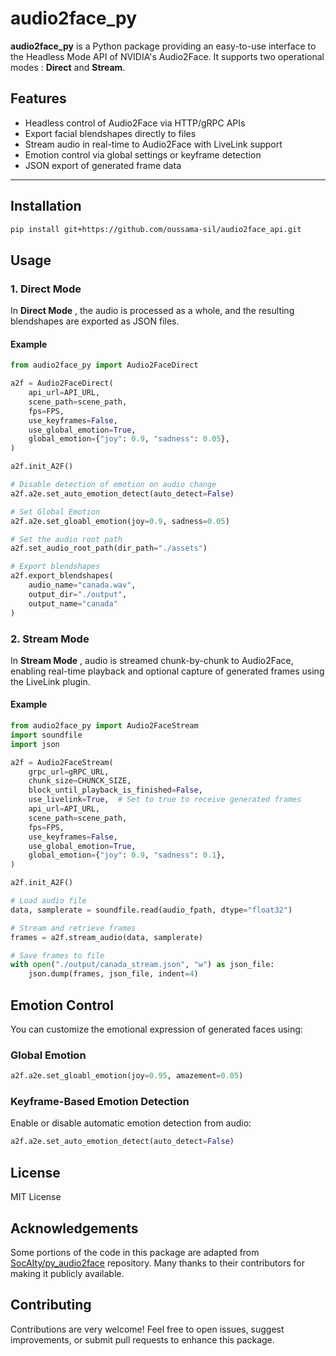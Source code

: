 # audio2face_py

**audio2face_py** is a Python package providing an easy-to-use interface to the Headless Mode API of NVIDIA's Audio2Face. It supports two operational modes : **Direct** and **Stream**.

## Features

- Headless control of Audio2Face via HTTP/gRPC APIs
- Export facial blendshapes directly to files
- Stream audio in real-time to Audio2Face with LiveLink support
- Emotion control via global settings or keyframe detection
- JSON export of generated frame data

---

## Installation

```bash
pip install git+https://github.com/oussama-sil/audio2face_api.git
```

## Usage

### 1. Direct Mode

In **Direct Mode** , the audio is processed as a whole, and the resulting blendshapes are exported as JSON files.

#### Example

```python
from audio2face_py import Audio2FaceDirect

a2f = Audio2FaceDirect(
    api_url=API_URL,
    scene_path=scene_path,
    fps=FPS,
    use_keyframes=False,
    use_global_emotion=True,
    global_emotion={"joy": 0.9, "sadness": 0.05},
)

a2f.init_A2F()

# Disable detection of emotion on audio change
a2f.a2e.set_auto_emotion_detect(auto_detect=False)

# Set Global Emotion
a2f.a2e.set_gloabl_emotion(joy=0.9, sadness=0.05)

# Set the audio root path
a2f.set_audio_root_path(dir_path="./assets")

# Export blendshapes
a2f.export_blendshapes(
    audio_name="canada.wav",
    output_dir="./output",
    output_name="canada"
)
```

### 2. Stream Mode

In **Stream Mode** , audio is streamed chunk-by-chunk to Audio2Face, enabling real-time playback and optional capture of generated frames using the LiveLink plugin.

#### Example

```python
from audio2face_py import Audio2FaceStream
import soundfile
import json

a2f = Audio2FaceStream(
    grpc_url=gRPC_URL,
    chunk_size=CHUNCK_SIZE,
    block_until_playback_is_finished=False,
    use_livelink=True,  # Set to true to receive generated frames
    api_url=API_URL,
    scene_path=scene_path,
    fps=FPS,
    use_keyframes=False,
    use_global_emotion=True,
    global_emotion={"joy": 0.9, "sadness": 0.1},
)

a2f.init_A2F()

# Load audio file
data, samplerate = soundfile.read(audio_fpath, dtype="float32")

# Stream and retrieve frames
frames = a2f.stream_audio(data, samplerate)

# Save frames to file
with open("./output/canada_stream.json", "w") as json_file:
    json.dump(frames, json_file, indent=4)

```

## Emotion Control

You can customize the emotional expression of generated faces using:

### Global Emotion

```python
a2f.a2e.set_gloabl_emotion(joy=0.95, amazement=0.05)

```

### Keyframe-Based Emotion Detection

Enable or disable automatic emotion detection from audio:

```python
a2f.a2e.set_auto_emotion_detect(auto_detect=False)

```

## License

MIT License

## Acknowledgements

Some portions of the code in this package are adapted from [SocAIty/py_audio2face](https://github.com/SocAIty/py_audio2face) repository. Many thanks to their contributors for making it publicly available.

## Contributing

Contributions are very welcome! Feel free to open issues, suggest improvements, or submit pull requests to enhance this package.
